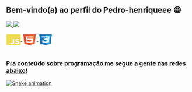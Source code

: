 ## Bem-vindo(a) ao perfil do Pedro-henriqueee 😁

 <div>
   <a href="https://github.com/Pedro-henriqueee">
   <img height="180em" src="https://github-readme-stats.vercel.app/api?username=Pedro-henriqueee&show_icons=true&theme=dark&include_all_commits=true&count_private=true"/>
   <img height="180em" src="https://github-readme-stats.vercel.app/api/top-langs/?username=Pedro-henriqueee&layout=compact&langs_count=6&theme=tokyonight"/>

</div>
<div style="display: inline_block"><br>
  <img align="center" alt="Js" height="30" width="40" src="https://raw.githubusercontent.com/devicons/devicon/master/icons/javascript/javascript-plain.svg">
  <img align="center" alt="HTML" height="30" width="40" src="https://raw.githubusercontent.com/devicons/devicon/master/icons/html5/html5-original.svg">
  <img align="center" alt="CSS" height="30" width="40" src="https://raw.githubusercontent.com/devicons/devicon/master/icons/css3/css3-original.svg">
</div>
 
 <br>
 
  ### Pra conteúdo sobre programação me segue a gente nas redes abaixo!
 
<div> 
  
  
 
  

 
  ![Snake animation](https://github.com/Pedro-henriqueee/Pedro-henriqueee/blob/output/github-contribution-grid-snake.svg)

</div>

